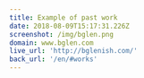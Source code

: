 ```yaml
---
title: Example of past work
date: 2018-08-09T15:17:31.226Z
screenshot: /img/bglen.png
domain: www.bglen.com
live_url: 'http://bglenish.com/'
back_url: '/en/#works'
---
```


